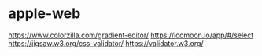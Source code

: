 # apple-web

https://www.colorzilla.com/gradient-editor/
https://icomoon.io/app/#/select
https://jigsaw.w3.org/css-validator/
https://validator.w3.org/
